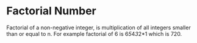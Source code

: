 # Factorial Number
Factorial of a non-negative integer, is multiplication of all integers smaller than or equal to n. For example factorial of 6 is 6*5*4*3*2*1 which is 720.
